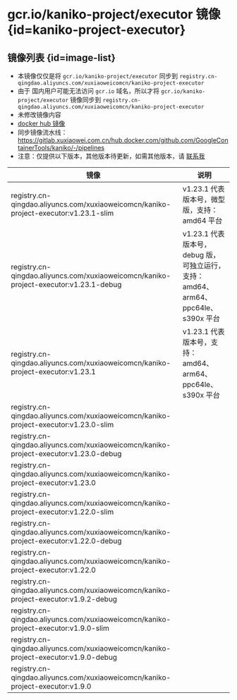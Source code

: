 # gcr.io/kaniko-project/executor 镜像 {id=kaniko-project-executor}

## 镜像列表 {id=image-list}

- 本镜像仅仅是将 `gcr.io/kaniko-project/executor`
  同步到 `registry.cn-qingdao.aliyuncs.com/xuxiaoweicomcn/kaniko-project-executor`
- 由于 国内用户可能无法访问 `gcr.io` 域名，所以才将 `gcr.io/kaniko-project/executor`
  镜像同步到 `registry.cn-qingdao.aliyuncs.com/xuxiaoweicomcn/kaniko-project-executor`
- 未修改镜像内容
- [docker hub 镜像](../../xuxiaoweicomcn/kaniko-project-executor.md)
- 同步镜像流水线：https://gitlab.xuxiaowei.com.cn/hub.docker.com/github.com/GoogleContainerTools/kaniko/-/pipelines
- 注意：仅提供以下版本，其他版本待更新，如需其他版本，请 [联系我](../../../guide/website.md)

| 镜像                                                                                    | 说明                                                          |
|---------------------------------------------------------------------------------------|-------------------------------------------------------------|
| registry.cn-qingdao.aliyuncs.com/xuxiaoweicomcn/kaniko-project-executor:v1.23.1-slim  | v1.23.1 代表版本号，微型版，支持：amd64 平台                               |
| registry.cn-qingdao.aliyuncs.com/xuxiaoweicomcn/kaniko-project-executor:v1.23.1-debug | v1.23.1 代表版本号，debug 版，可独立运行，支持：amd64、arm64、ppc64le、s390x 平台 |
| registry.cn-qingdao.aliyuncs.com/xuxiaoweicomcn/kaniko-project-executor:v1.23.1       | v1.23.1 代表版本号，支持：amd64、arm64、ppc64le、s390x 平台               |
| registry.cn-qingdao.aliyuncs.com/xuxiaoweicomcn/kaniko-project-executor:v1.23.0-slim  |                                                             |
| registry.cn-qingdao.aliyuncs.com/xuxiaoweicomcn/kaniko-project-executor:v1.23.0-debug |                                                             |
| registry.cn-qingdao.aliyuncs.com/xuxiaoweicomcn/kaniko-project-executor:v1.23.0       |                                                             |
| registry.cn-qingdao.aliyuncs.com/xuxiaoweicomcn/kaniko-project-executor:v1.22.0-slim  |                                                             |
| registry.cn-qingdao.aliyuncs.com/xuxiaoweicomcn/kaniko-project-executor:v1.22.0-debug |                                                             |
| registry.cn-qingdao.aliyuncs.com/xuxiaoweicomcn/kaniko-project-executor:v1.22.0       |                                                             |
| registry.cn-qingdao.aliyuncs.com/xuxiaoweicomcn/kaniko-project-executor:v1.9.2-debug  |                                                             |
| registry.cn-qingdao.aliyuncs.com/xuxiaoweicomcn/kaniko-project-executor:v1.9.0-slim   |                                                             |
| registry.cn-qingdao.aliyuncs.com/xuxiaoweicomcn/kaniko-project-executor:v1.9.0-debug  |                                                             |
| registry.cn-qingdao.aliyuncs.com/xuxiaoweicomcn/kaniko-project-executor:v1.9.0        |                                                             |

<style>

._image_registry_cn-qingdao_aliyuncs_com_xuxiaoweicomcn_kaniko-project-executor table tr th:nth-child(1), 
._image_registry_cn-qingdao_aliyuncs_com_xuxiaoweicomcn_kaniko-project-executor table tr td:nth-child(1) {
    min-width: 675px;
}

._image_registry_cn-qingdao_aliyuncs_com_xuxiaoweicomcn_kaniko-project-executor table tr th:nth-child(2), 
._image_registry_cn-qingdao_aliyuncs_com_xuxiaoweicomcn_kaniko-project-executor table tr td:nth-child(2) {
    min-width: 612px;
}

</style>